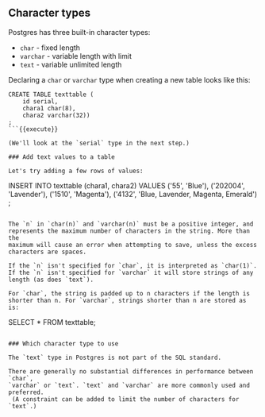 ## Character types

Postgres has three built-in character types:

* `char` - fixed length
* `varchar` - variable length with limit
* `text` - variable unlimited length

Declaring a `char` or `varchar` type when creating a new table looks like this:

```
CREATE TABLE texttable (
    id serial, 
    chara1 char(8), 
    chara2 varchar(32))
;
```{{execute}}

(We'll look at the `serial` type in the next step.)

### Add text values to a table

Let's try adding a few rows of values:

```
INSERT INTO texttable (chara1, chara2)
VALUES  ('55', 'Blue'),
        ('202004', 'Lavender'),
        ('1510', 'Magenta'),
        ('4132', 'Blue, Lavender, Magenta, Emerald')
;
```{{execute}}

The `n` in `char(n)` and `varchar(n)` must be a positive integer, and 
represents the maximum number of characters in the string. More than the 
maximum will cause an error when attempting to save, unless the excess characters are spaces.

If the `n` isn't specified for `char`, it is interpreted as `char(1)`. If the `n` isn't specified for `varchar` it will store strings of any length (as does `text`).

For `char`, the string is padded up to n characters if the length is shorter than n. For `varchar`, strings shorter than n are stored as is:

```
SELECT * FROM texttable;
```{{execute}}

### Which character type to use

The `text` type in Postgres is not part of the SQL standard.

There are generally no substantial differences in performance between `char`, 
`varchar` or `text`. `text` and `varchar` are more commonly used and preferred.
 (A constraint can be added to limit the number of characters for `text`.)

